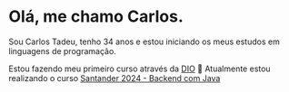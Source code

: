 # Olá, me chamo Carlos.

Sou Carlos Tadeu, tenho 34 anos e estou iniciando os meus estudos em linguagens de programação.

Estou fazendo meu primeiro curso através da [DIO](https://www.dio.me/en) 📖
Atualmente estou realizando o curso [Santander 2024 - Backend com Java](https://web.dio.me/track/santander-2024-backend-com-java) 

